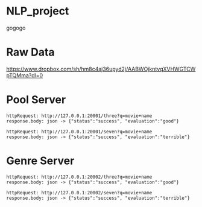 # NLP_project

gogogo

# Raw Data

https://www.dropbox.com/sh/hm8c4aj36upyd2j/AABWOjkntvqXVHWGTCWpTQMma?dl=0

# Pool Server
```
httpRequest: http://127.0.0.1:20001/three?q=movie+name
response.body: json -> {"status":"success", "evaluation":"good"}

httpRequest: http://127.0.0.1:20001/seven?q=movie+name
response.body: json -> {"status":"success", "evaluation":"terrible"}
```
# Genre Server
```
httpRequest: http://127.0.0.1:20002/three?q=movie+name
response.body: json -> {"status":"success", "evaluation":"good"}

httpRequest: http://127.0.0.1:20002/seven?q=movie+name
response.body: json -> {"status":"success", "evaluation":"terrible"}
```


